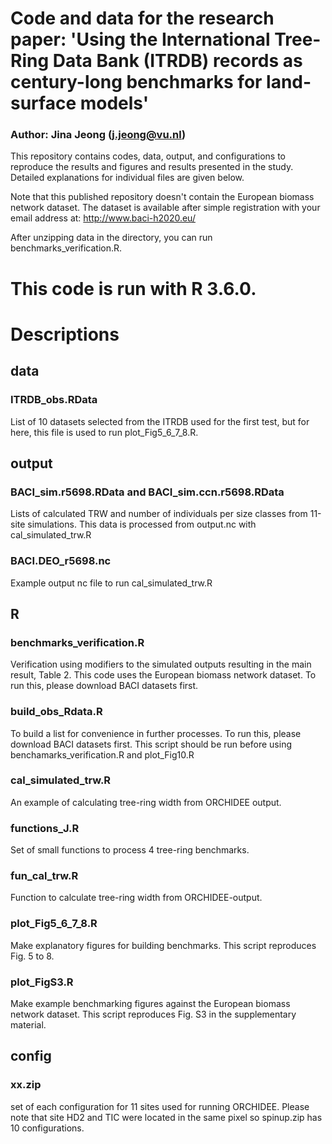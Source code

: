 # Code and data for the research paper: 'Using the International Tree-Ring Data Bank (ITRDB) records as century-long benchmarks for land-surface models'
### Author: Jina Jeong (j.jeong@vu.nl)

This repository contains codes, data, output, and configurations to reproduce the results and figures and results presented in the study. Detailed explanations for individual files are given below.

Note that this published repository doesn't contain the European biomass network dataset. The dataset is available after simple registration with your email address at: http://www.baci-h2020.eu/

After unzipping data in the directory, you can run benchmarks_verification.R.

#  This code is run with R 3.6.0. 

# Descriptions
## data
### ITRDB_obs.RData
List of 10 datasets selected from the ITRDB used for the first test, but for here, this file is used to run plot_Fig5_6_7_8.R.

## output
### BACI_sim.r5698.RData and BACI_sim.ccn.r5698.RData 
Lists of calculated TRW and number of individuals per size classes from 11-site simulations. This data is processed from output.nc with cal_simulated_trw.R
### BACI.DEO_r5698.nc
Example output nc file to run cal_simulated_trw.R

## R
### benchmarks_verification.R
Verification using modifiers to the simulated outputs resulting in the main result, Table 2. 
This code uses the European biomass network dataset. To run this, please download BACI datasets first.
### build_obs_Rdata.R
To build a list for convenience in further processes. To run this, please download BACI datasets first. This script should be run before using benchamarks_verification.R and plot_Fig10.R
### cal_simulated_trw.R
An example of calculating tree-ring width from ORCHIDEE output.
### functions_J.R
Set of small functions to process 4 tree-ring benchmarks.
### fun_cal_trw.R
Function to calculate tree-ring width from ORCHIDEE-output.
### plot_Fig5_6_7_8.R
Make explanatory figures for building benchmarks. This script reproduces Fig. 5 to 8.
### plot_FigS3.R
Make example benchmarking figures against the European biomass network dataset. This script reproduces Fig. S3 in the supplementary material.

## config
### xx.zip
set of each configuration for 11 sites used for running ORCHIDEE. Please note that site HD2 and TIC were located in the same pixel so spinup.zip has 10 configurations.
